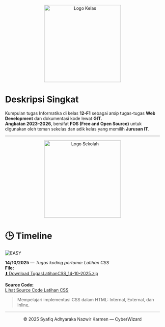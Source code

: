 <p align="center">
  <img src=".assets/logos/Logo_Kelas.png" alt="Logo Kelas" width="250">
</p>

# Deskripsi Singkat

Kumpulan tugas Informatika di kelas **12-F1** sebagai arsip tugas-tugas **Web Development** dan dokumentasi kode lewat **GIT**.  
**Angkatan 2023–2026**, bersifat **FOS (Free and Open Source)** untuk digunakan oleh teman sekelas dan adik kelas yang memilih **Jurusan IT**.

---

<p align="center">
  <img src=".assets/logos/Logo_Sekolah.png" alt="Logo Sekolah" width="250">
</p>

# 🕒 Timeline

![EASY](https://img.shields.io/badge/EASY-brightgreen)

**14/10/2025** — *Tugas koding pertama: Latihan CSS*  
**File:**  
[⬇️ Download TugasLatihanCSS_14-10-2025.zip](.assets/zips/TugasLatihanCSS_14-10-2025.zip)

**Source Code:**  
[Lihat Source Code Latihan CSS](.src/SourceCodeTugasLatihanCSS)

<blockquote>
Mempelajari implementasi CSS dalam HTML: Internal, External, dan Inline.
</blockquote>

---

<p align="center">© 2025 Syafiq Adhyaraka Nazwir Karmen — CyberWizard</p>
